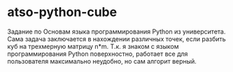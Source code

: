 # atso-python-cube
Задание по Основам языка программирования Python из университета. Сама задача заключается в нахождении различных точек, если разбить куб на трехмерную матрицу n*m. Т.к. я знаком с языком программирования Python поверхностно, работает все для пользователя максимально неудобно, но сам алгорит верный. 
